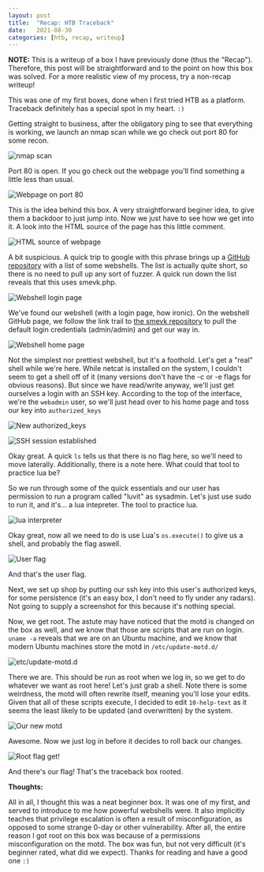 ```yaml
---
layout: post
title:  "Recap: HTB Traceback"
date:   2021-08-30
categories: [htb, recap, writeup]
---
```


**NOTE:** This is a writeup of a box I have previously done (thus the "Recap"). Therefore, this post will be straightforward and to the point on how this box was solved. For a more realistic view of my process, try a non-recap writeup!



This was one of my first boxes, done when I first tried HTB as a platform. Traceback definitely has a special spot in my heart. `:)`

Getting straight to business, after the obligatory ping to see that everything is working, we launch an nmap scan while we go check out port 80 for some recon.

![nmap scan](/assets/Traceback/nmap.png)

Port 80 is open. If you go check out the webpage you'll find something a little less than usual.

![Webpage on port 80](/assets/Traceback/webpage.png)

This is the idea behind this box. A very straightforward beginer idea, to give them a backdoor to just jump into. Now we just have to see how we get into it. A look into the HTML source of the page has this little comment. 

![HTML source of webpage](/assets/Traceback/comment.png)

A bit suspicious. A quick trip to google with this phrase brings up a [GitHub repository](https://github.com/TheBinitGhimire/Web-Shells) with a list of some webshells. The list is actually quite short, so there is no need to pull up any sort of fuzzer. A quick run down the list reveals that this uses smevk.php.

![Webshell login page](/assets/Traceback/smevk_login.png)

We've found our webshell (with a login page, how ironic). On the webshell GitHub page, we follow the link trail to [the smevk repository](https://github.com/TheBinitGhimire/Web-Shells/blob/master/PHP/smevk.php) to pull the default login credentials (admin/admin) and get our way in.

![Webshell home page](/assets/Traceback/smevk_home.png)

Not the simplest nor prettiest webshell, but it's a foothold. Let's get a "real" shell while we're here. While netcat is installed on the system, I couldn't seem to get a shell off of it (many versions don't have the -c or -e flags for obvious reasons). But since we have read/write anyway, we'll just get ourselves a login with an SSH key. According to the top of the interface, we're the `webadmin` user, so we'll just head over to his home page and toss our key into `authorized_keys`

![New authorized_keys](/assets/Traceback/authorized_keys.png)

![SSH session established](/assets/Traceback/webadmin.png)

Okay great. A quick `ls` tells us that there is no flag here, so we'll need to move laterally. Additionally, there is a note here. What could that tool to practice lua be?

So we run through some of the quick essentials and our user has permission to run a program called "luvit" as sysadmin. Let's just use sudo to run it, and it's... a lua intepreter. The tool to practice lua.

![lua interpreter](/assets/Traceback/sudo_l.png)

Okay great, now all we need to do is use Lua's `os.execute()` to give us a shell, and probably the flag aswell.

![User flag](/assets/Traceback/userflag.png)

And that's the user flag.

Next, we set up shop by putting our ssh key into this user's authorized keys, for some persistence (it's an easy box, I don't need to fly under any radars). Not going to supply a screenshot for this because it's nothing special.

Now, we get root. The astute may have noticed that the motd is changed on the box as well, and we know that those are scripts that are run on login. `uname -a` reveals that we are on an Ubuntu machine, and we know that modern Ubuntu machines store the motd in `/etc/update-motd.d/`

![etc/update-motd.d](/assets/Traceback/updatemotd.png)

There we are. This should be run as root when we log in, so we get to do whatever we want as root here! Let's just grab a shell. Note there is some weirdness, the motd will often rewrite itself, meaning you'll lose your edits. Given that all of these scripts execute, I decided to edit `10-help-text` as it seems the least likely to be updated (and overwritten) by the system.

![Our new motd](/assets/Traceback/newmotd.png)

Awesome. Now we just log in before it decides to roll back our changes.

![Root flag get!](/assets/Traceback/rootflag.png)

And there's our flag! That's the traceback box rooted.

**Thoughts:**

All in all, I thought this was a neat beginner box. It was one of my first, and served to introduce to me how powerful webshells were. It also implicitly teaches that privilege escalation is often a result of misconfiguration, as opposed to some strange 0-day or other vulnerability. After all, the entire reason I got root on this box was because of a permissions misconfiguration on the motd. The box was fun, but not very difficult (it's beginner rated, what did we expect). Thanks for reading and have a good one `:)`
